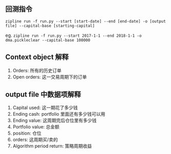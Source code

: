 ## 回测指令
`zipline run -f run.py --start [start-date] --end [end-date] -o [output file] --capital-base [starting-capital]`

eg.
`zipline run -f run.py --start 2017-1-1 --end 2018-1-1 -o dma.pickleclear --capital-base 100000`


## Context object 解释
1. Orders: 所有的历史订单
2. Open orders: 这一交易周期下的订单


## output file 中数据项解释

1. Capital used: 这一期花了多少钱
2. Ending cash: portfolio 里面还有多少钱可以用
3. Ending value: 这周期完后仓位里有多少钱
4. Portfolio value: 总金额
5. position: 仓位
6. orders: 这周期买/卖的
7. Algorithm period return: 策略周期收益
